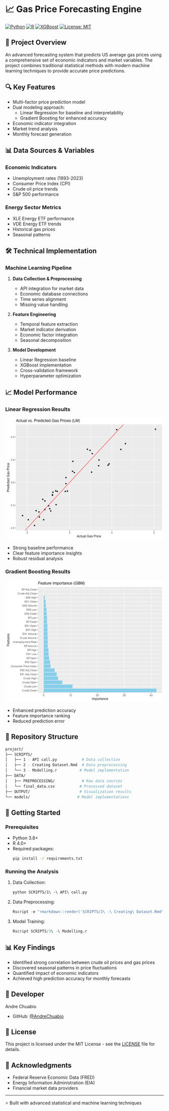 # 📈 Gas Price Forecasting Engine

[![Python](https://img.shields.io/badge/Python-3.8%2B-blue.svg)](https://www.python.org/)
[![R](https://img.shields.io/badge/R-4.0%2B-brightgreen.svg)](https://www.r-project.org/)
[![XGBoost](https://img.shields.io/badge/XGBoost-Latest-green.svg)](https://xgboost.readthedocs.io/)
[![License: MIT](https://img.shields.io/badge/License-MIT-yellow.svg)](https://opensource.org/licenses/MIT)

## 🎯 Project Overview
An advanced forecasting system that predicts US average gas prices using a comprehensive set of economic indicators and market variables. The project combines traditional statistical methods with modern machine learning techniques to provide accurate price predictions.

## 🔍 Key Features
- Multi-factor price prediction model
- Dual modeling approach:
  - Linear Regression for baseline and interpretability
  - Gradient Boosting for enhanced accuracy
- Economic indicator integration
- Market trend analysis
- Monthly forecast generation

## 📊 Data Sources & Variables

### Economic Indicators
- Unemployment rates (1993-2023)
- Consumer Price Index (CPI)
- Crude oil price trends
- S&P 500 performance

### Energy Sector Metrics
- XLE Energy ETF performance
- VDE Energy ETF trends
- Historical gas prices
- Seasonal patterns

## 🛠️ Technical Implementation

### Machine Learning Pipeline
1. **Data Collection & Preprocessing**
   - API integration for market data
   - Economic database connections
   - Time series alignment
   - Missing value handling

2. **Feature Engineering**
   - Temporal feature extraction
   - Market indicator derivation
   - Economic factor integration
   - Seasonal decomposition

3. **Model Development**
   - Linear Regression baseline
   - XGBoost implementation
   - Cross-validation framework
   - Hyperparameter optimization

## 📈 Model Performance

### Linear Regression Results
![Linear Model Accuracy](OUTPUT/lm_accuracy.jpg)
- Strong baseline performance
- Clear feature importance insights
- Robust residual analysis

### Gradient Boosting Results
![GBM Importance](OUTPUT/gbm_importance.jpg)
- Enhanced prediction accuracy
- Feature importance ranking
- Reduced prediction error

## 📁 Repository Structure
```bash
project/
├── SCRIPTS/
│   ├── 1 - API call.py           # Data collection
│   ├── 2 - Creating Dataset.Rmd  # Data preprocessing
│   └── 3 - Modelling.r          # Model implementation
├── DATA/
│   ├── PREPROCESSING/            # Raw data sources
│   └── final_data.csv           # Processed dataset
├── OUTPUT/                      # Visualization results
└── models/                     # Model implementations
```

## 🚀 Getting Started

### Prerequisites
- Python 3.8+
- R 4.0+
- Required packages:
  ```bash
  pip install -r requirements.txt
  ```

### Running the Analysis
1. Data Collection:
   ```bash
   python SCRIPTS/1\ -\ API\ call.py
   ```
2. Data Preprocessing:
   ```R
   Rscript -e "rmarkdown::render('SCRIPTS/2\ -\ Creating\ Dataset.Rmd')"
   ```
3. Model Training:
   ```R
   Rscript SCRIPTS/3\ -\ Modelling.r
   ```

## 📊 Key Findings
- Identified strong correlation between crude oil prices and gas prices
- Discovered seasonal patterns in price fluctuations
- Quantified impact of economic indicators
- Achieved high prediction accuracy for monthly forecasts

## 👤 Developer
Andre Chuabio
- GitHub: [@AndreChuabio](https://github.com/AndreChuabio)

## 📝 License
This project is licensed under the MIT License - see the [LICENSE](LICENSE) file for details.

## 🙏 Acknowledgments
- Federal Reserve Economic Data (FRED)
- Energy Information Administration (EIA)
- Financial market data providers

---
⭐️ Built with advanced statistical and machine learning techniques


